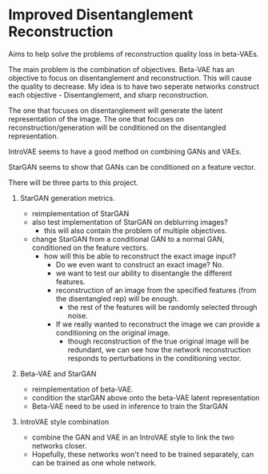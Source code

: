# Improved Disentanglement Reconstruction
Aims to help solve the problems of reconstruction quality loss in beta-VAEs. 

The main problem is the combination of objectives. Beta-VAE has an objective to focus on disentanglement and reconstruction. This will cause the quality to decrease. My idea is to have two seperate networks construct each objective - Disentanglement, and sharp reconstruction.

The one that focuses on disentanglement will generate the latent representation of the image. The one that focuses on reconstruction/generation will be conditioned on the disentangled representation.

IntroVAE seems to have a good method on combining GANs and VAEs. 

StarGAN seems to show that GANs can be conditioned on a feature vector. 

There will be three parts to this project. 

1. StarGAN generation metrics.
	- reimplementation of StarGAN
	- also test implementation of StarGAN on deblurring images?
		- this will also contain the problem of multiple objectives.
	- change StarGAN from a conditional GAN to a normal GAN, conditioned on the feature vectors.
		- how will this be able to reconstruct the exact image input?
			- Do we even want to construct an exact image? No.
			- we want to test our ability to disentangle the different features.
			- reconstruction of an image from the specified features (from the disentangled rep) will be enough.
				- the rest of the features will be randomly selected through noise.
			- If we really wanted to reconstruct the image we can provide a conditioning on the original image.
				- though reconstruction of the true original image will be redundant, we can see how the network reconstruction responds to perturbations in the conditioning vector.
			
2. Beta-VAE and StarGAN
	- reimplementation of beta-VAE.
	- condition the starGAN above onto the beta-VAE latent representation
	- Beta-VAE need to be used in inference to train the StarGAN
3. IntroVAE style combination
	- combine the GAN and VAE in an IntroVAE style to link the two networks closer. 
	- Hopefully, these networks won't need to be trained separately, can can be trained as one whole network.


